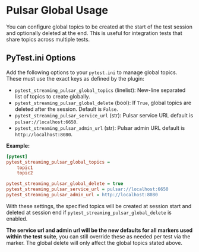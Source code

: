 # Pulsar Global Usage

You can configure global topics to be created at the start of the test session and optionally deleted at the end. This is useful for integration tests that share topics across multiple tests.

## PyTest.ini Options

Add the following options to your `pytest.ini` to manage global topics. These must use the exact keys as defined by the plugin:

- `pytest_streaming_pulsar_global_topics` (linelist): New-line separated list of topics to create globally.
- `pytest_streaming_pulsar_global_delete` (bool): If `True`, global topics are deleted after the session. Default is `False`.
- `pytest_streaming_pulsar_service_url` (str): Pulsar service URL default is `pulsar://localhost:6650`.
- `pytest_streaming_pulsar_admin_url` (str): Pulsar admin URL default is `http://localhost:8080`.

**Example:**

```ini
[pytest]
pytest_streaming_pulsar_global_topics = 
    topic1 
    topic2

pytest_streaming_pulsar_global_delete = true
pytest_streaming_pulsar_service_url = pulsar://localhost:6650
pytest_streaming_pulsar_admin_url = http://localhost:8080
```

With these settings, the specified topics will be created at session start and deleted at session end if `pytest_streaming_pulsar_global_delete` is enabled.

**The service url and admin url will be the new defaults for all markers used within the test suite**, you can still override these as needed per
test via the marker. The global delete will only affect the global topics stated above.
